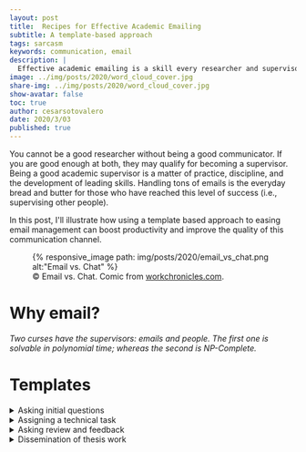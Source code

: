 ```yaml
---
layout: post
title:  Recipes for Effective Academic Emailing
subtitle: A template-based approach
tags: sarcasm
keywords: communication, email
description: |
  Effective academic emailing is a skill every researcher and supervisor needs to master. In this post, I introduce a template-based approach to streamline email communication, enhancing productivity while maintaining professionalism. From initial introductions to assigning tasks and offering feedback, these templates will make managing the flood of academic emails a breeze.
image: ../img/posts/2020/word_cloud_cover.jpg
share-img: ../img/posts/2020/word_cloud_cover.jpg
show-avatar: false
toc: true
author: cesarsotovalero
date: 2020/3/03
published: true
---
```


You cannot be a good researcher without being a good communicator. 
If you are good enough at both, they may qualify for becoming a supervisor.
Being a good academic supervisor is a matter of practice, discipline, and the development of leading skills. 
Handling tons of emails is the everyday bread and butter for those who have reached this level of success (i.e., supervising other people). 

In this post, I'll illustrate how using a template based approach to easing email management can boost productivity and improve the quality of this communication channel.

<figure class="jb_picture">
{% responsive_image path: img/posts/2020/email_vs_chat.png alt:"Email vs. Chat" %}
  <figcaption class="stroke"> 
&#169; Email vs. Chat. Comic from <a href="https://workchronicles.com">workchronicles.com</a>.
</figcaption>
</figure>

# Why email? 

<aside class="quote">
    <em>Two curses have the supervisors: emails and people. The first one is solvable in polynomial time; whereas the second is NP-Complete.</em>
</aside>

# Templates

<details><summary>Asking initial questions</summary>
<p>
Hi XXX,<br/>
<br/>
Nice to meet you.
<br/>
As a starting point for our conversation, I would like to know more about you.<br/>
* What's your best research writing achievement (report, dissertation, paper)? (please send it to me)<br/>
* What's your best programming achievement (explain the domain, programming language, software stack, role in the team)?<br/>
* What accomplishments are you most proud of?<br/>
* What's your biggest failure?<br/>
<br/>
Best regards,
XXX
<br/>
</p>
</details>

<details><summary>Assigning a technical task</summary>
Hi XXX,<br/>
<br/>
Now I'd like to give you a technical task.<br/>
<br/>
Your task is XXX.<br/>
<br/>
The task is deliberately very open because this is how research works. In case of problems (and there will be some), don't hesitate to make simplifying assumptions in order to achieve something meaningful.<br/>
<br/>
Then, I ask you to write a short document explaining the outcome of this task and your reflection on it. If you're not successful, you can reflect about the main difficulties you faced.<br/>
<br/>
When could you send me this document?<br/>
<br/>
Best,<br/>
XXX
</details>


<details><summary>Asking review and feedback</summary>
<p>
Hi XXX,<br/>
<br/>
I hope your review to be almost-comically brutal.
<br/>
Best regards,
XXX
<br/>
</p>
</details>


<details><summary>Dissemination of thesis work</summary>
Hi [STUDENT],<br/>
<br/>
Congratulations on successfully passing your [B.Sc./M.Sc] thesis.<br/>
<br/>
Your thesis results are worth spreading, and I'm therefore checking here your interest in getting an article published in an international software engineering journal or with the possibility to participate in an international conference to present it on behalf of [UNIVERSITY].<br/>
<br/>
I think there is a chance of getting your work published with a bit of extra work (this could be a nice merit for your CV) for instance, if you're considering applying to an R&D department at a larger software company (or considering pursuing a doctorate further down the line!) you will be well positioned compared to other BSc graduates and even MSc graduates who haven't published.
<br/>
I would appreciate if you could respond with one of the following options:

1. Sounds interesting! I want to hear more; can we have a meeting?
2. No interest, but you can proceed with it. Then I will work on the text if time/possibility allows, and you will be co-authors. There's a chance that I might not do it, and if I do it, there will likely be some questions along the way.
3. No interest, and I do not want my work to be extended and adjusted by MIUN staff at all for publication.
<br/>

Best regards,<br/>
XXX
</details>
